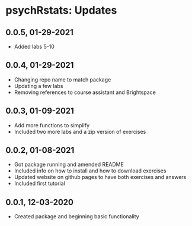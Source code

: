 # psychRstats: Updates

## 0.0.5, 01-29-2021

* Added labs 5-10

## 0.0.4, 01-29-2021

* Changing repo name to match package
* Updating a few labs
* Removing references to course assistant and Brightspace

## 0.0.3, 01-09-2021

* Add more functions to simplify
* Included two more labs and a zip version of exercises

## 0.0.2, 01-08-2021

* Got package running and amended README
* Included info on how to install and how to download exercises
* Updated website on github pages to have both exercises and answers
* Included first tutorial

## 0.0.1, 12-03-2020

* Created package and beginning basic functionality